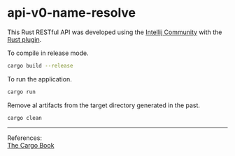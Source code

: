 # api-v0-name-resolve

This Rust RESTful API was developed using the [Intellij Community](https://www.jetbrains.com/idea/download/#section=linux) with the [Rust plugin](https://www.jetbrains.com/rust/).

To compile in release mode.

```bash
cargo build --release
```

To run the application.

```bash
cargo run
```

Remove al artifacts from the target directory generated in the past.

```bash
cargo clean
```

<hr>

References:<br>
[The Cargo Book](https://doc.rust-lang.org/cargo/)<br>
